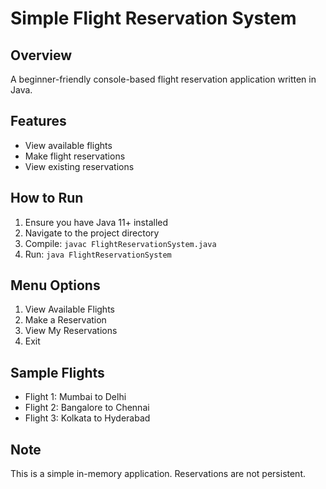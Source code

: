 # Simple Flight Reservation System

## Overview
A beginner-friendly console-based flight reservation application written in Java.

## Features
- View available flights
- Make flight reservations
- View existing reservations

## How to Run
1. Ensure you have Java 11+ installed
2. Navigate to the project directory
3. Compile: `javac FlightReservationSystem.java`
4. Run: `java FlightReservationSystem`

## Menu Options
1. View Available Flights
2. Make a Reservation
3. View My Reservations
4. Exit

## Sample Flights
- Flight 1: Mumbai to Delhi
- Flight 2: Bangalore to Chennai
- Flight 3: Kolkata to Hyderabad

## Note
This is a simple in-memory application. Reservations are not persistent.
